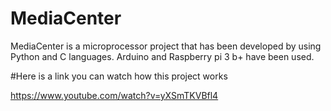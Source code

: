 # MediaCenter
MediaCenter is a microprocessor project that has been developed by using Python and C languages. 
Arduino and Raspberry pi 3 b+ have been used.

#Here is a link you can watch how this project works

https://www.youtube.com/watch?v=yXSmTKVBfl4
